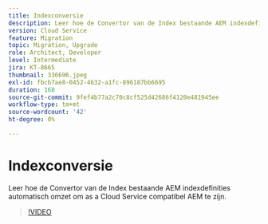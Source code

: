 ```yaml
---
title: Indexconversie
description: Leer hoe de Convertor van de Index bestaande AEM indexdefinities automatisch omzet om as a Cloud Service compatibel AEM te zijn.
version: Cloud Service
feature: Migration
topic: Migration, Upgrade
role: Architect, Developer
level: Intermediate
jira: KT-8665
thumbnail: 336696.jpeg
exl-id: fbcb7ae8-0452-4632-a1fc-896187bb6695
duration: 168
source-git-commit: 9fef4b77a2c70c8cf525d42686f4120e481945ee
workflow-type: tm+mt
source-wordcount: '42'
ht-degree: 0%

---
```


# Indexconversie

Leer hoe de Convertor van de Index bestaande AEM indexdefinities automatisch omzet om as a Cloud Service compatibel AEM te zijn.

>[!VIDEO](https://video.tv.adobe.com/v/336696?quality=12&learn=on)
